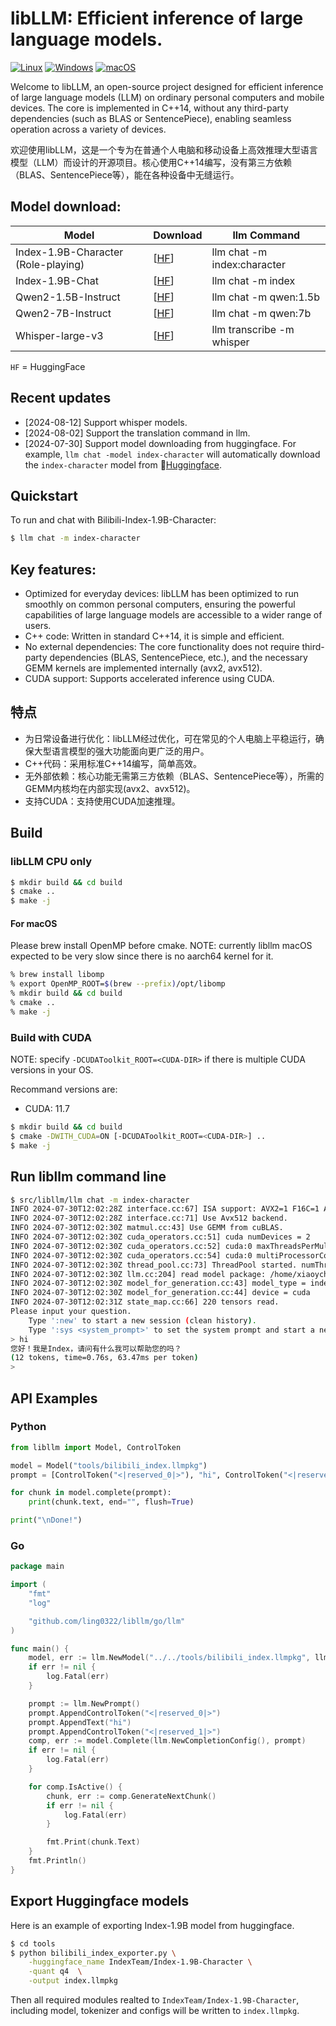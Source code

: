 # libLLM: Efficient inference of large language models.

[![Linux](https://github.com/ling0322/libllm/actions/workflows/cmake-linux.yml/badge.svg?branch=main)](https://github.com/ling0322/libllm/actions/workflows/cmake-linux.yml) [![Windows](https://github.com/ling0322/libllm/actions/workflows/cmake-windows.yml/badge.svg?branch=main)](https://github.com/ling0322/libllm/actions/workflows/cmake-windows.yml) [![macOS](https://github.com/ling0322/libllm/actions/workflows/cmake-darwin.yml/badge.svg?branch=main)](https://github.com/ling0322/libllm/actions/workflows/cmake-darwin.yml)

Welcome to libLLM, an open-source project designed for efficient inference of large language models (LLM) on ordinary personal computers and mobile devices. The core is implemented in C++14, without any third-party dependencies (such as BLAS or SentencePiece), enabling seamless operation across a variety of devices.

欢迎使用libLLM，这是一个专为在普通个人电脑和移动设备上高效推理大型语言模型（LLM）而设计的开源项目。核心使用C++14编写，没有第三方依赖（BLAS、SentencePiece等），能在各种设备中无缝运行。

## Model download:

| Model       | Download       |  llm Command  |
|-------------|----------------|---------------|
| Index-1.9B-Character (Role-playing) | [[HF](https://huggingface.co/ling0322/bilibili-index-1.9b-libllm/blob/main/bilibili-index-1.9b-character-q4.llmpkg)] | llm chat -m index:character |
| Index-1.9B-Chat | [[HF](https://huggingface.co/ling0322/bilibili-index-1.9b-libllm/blob/main/bilibili-index-1.9b-chat-q4.llmpkg)] | llm chat -m index |
| Qwen2-1.5B-Instruct | [[HF](https://huggingface.co/ling0322/qwen-libllm/blob/main/qwen2-1.5b-instruct-q4.llmpkg)] | llm chat -m qwen:1.5b |
| Qwen2-7B-Instruct | [[HF](https://huggingface.co/ling0322/qwen-libllm/blob/main/qwen2-7b-instruct-q4.llmpkg)] | llm chat -m qwen:7b |
| Whisper-large-v3 | [[HF](https://huggingface.co/ling0322/whisper-libllm/resolve/main/whisper-large-v3-q4.llmpkg)] |  llm transcribe -m whisper |

`HF` = HuggingFace

## Recent updates

- [2024-08-12] Support whisper models.
- [2024-08-02] Support the translation command in llm.
- [2024-07-30] Support model downloading from huggingface. For example, `llm chat -model index-character` will automatically download the `index-character` model from 🤗[Huggingface](https://huggingface.co/ling0322/bilibili-index-1.9b-libllm/blob/main/bilibili-index-1.9b-chat-q4.llmpkg).

## Quickstart

To run and chat with Bilibili-Index-1.9B-Character:

```bash
$ llm chat -m index-character
```

## Key features:

- Optimized for everyday devices: libLLM has been optimized to run smoothly on common personal computers, ensuring the powerful capabilities of large language models are accessible to a wider range of users.
- C++ code: Written in standard C++14, it is simple and efficient.
- No external dependencies: The core functionality does not require third-party dependencies (BLAS, SentencePiece, etc.), and the necessary GEMM kernels are implemented internally (avx2, avx512).
- CUDA support: Supports accelerated inference using CUDA.

## 特点

- 为日常设备进行优化：libLLM经过优化，可在常见的个人电脑上平稳运行，确保大型语言模型的强大功能面向更广泛的用户。
- C++代码：采用标准C++14编写，简单高效。
- 无外部依赖：核心功能无需第三方依赖（BLAS、SentencePiece等），所需的GEMM内核均在内部实现(avx2、avx512)。
- 支持CUDA：支持使用CUDA加速推理。

## Build

### libLLM CPU only

```bash
$ mkdir build && cd build
$ cmake ..
$ make -j
```

#### For macOS

Please brew install OpenMP before cmake. NOTE: currently libllm macOS expected to be very slow since there is no aarch64 kernel for it.

```bash
% brew install libomp
% export OpenMP_ROOT=$(brew --prefix)/opt/libomp
% mkdir build && cd build
% cmake ..
% make -j
```

### Build with CUDA

NOTE: specify `-DCUDAToolkit_ROOT=<CUDA-DIR>` if there is multiple CUDA versions in your OS.

Recommand versions are:
- CUDA: 11.7

```bash
$ mkdir build && cd build
$ cmake -DWITH_CUDA=ON [-DCUDAToolkit_ROOT=<CUDA-DIR>] ..
$ make -j
```

## Run libllm command line

```bash
$ src/libllm/llm chat -m index-character
INFO 2024-07-30T12:02:28Z interface.cc:67] ISA support: AVX2=1 F16C=1 AVX512F=1
INFO 2024-07-30T12:02:28Z interface.cc:71] Use Avx512 backend.
INFO 2024-07-30T12:02:30Z matmul.cc:43] Use GEMM from cuBLAS.
INFO 2024-07-30T12:02:30Z cuda_operators.cc:51] cuda numDevices = 2
INFO 2024-07-30T12:02:30Z cuda_operators.cc:52] cuda:0 maxThreadsPerMultiProcessor = 2048
INFO 2024-07-30T12:02:30Z cuda_operators.cc:54] cuda:0 multiProcessorCount = 20
INFO 2024-07-30T12:02:30Z thread_pool.cc:73] ThreadPool started. numThreads=20
INFO 2024-07-30T12:02:30Z llm.cc:204] read model package: /home/xiaoych/.libllm/models/bilibili-index-1.9b-character-q4.llmpkg
INFO 2024-07-30T12:02:30Z model_for_generation.cc:43] model_type = index
INFO 2024-07-30T12:02:30Z model_for_generation.cc:44] device = cuda
INFO 2024-07-30T12:02:31Z state_map.cc:66] 220 tensors read.
Please input your question.
    Type ':new' to start a new session (clean history).
    Type ':sys <system_prompt>' to set the system prompt and start a new session .
> hi
您好！我是Index，请问有什么我可以帮助您的吗？
(12 tokens, time=0.76s, 63.47ms per token)
> 
```

## API Examples

### Python

```python
from libllm import Model, ControlToken

model = Model("tools/bilibili_index.llmpkg")
prompt = [ControlToken("<|reserved_0|>"), "hi", ControlToken("<|reserved_1|>")]

for chunk in model.complete(prompt):
    print(chunk.text, end="", flush=True)

print("\nDone!")
```

### Go

```go
package main

import (
    "fmt"
    "log"

    "github.com/ling0322/libllm/go/llm"
)

func main() {
    model, err := llm.NewModel("../../tools/bilibili_index.llmpkg", llm.Auto)
    if err != nil {
        log.Fatal(err)
    }

    prompt := llm.NewPrompt()
    prompt.AppendControlToken("<|reserved_0|>")
    prompt.AppendText("hi")
    prompt.AppendControlToken("<|reserved_1|>")
    comp, err := model.Complete(llm.NewCompletionConfig(), prompt)
    if err != nil {
        log.Fatal(err)
    }

    for comp.IsActive() {
        chunk, err := comp.GenerateNextChunk()
        if err != nil {
            log.Fatal(err)
        }

        fmt.Print(chunk.Text)
    }
    fmt.Println()
}

```

## Export Huggingface models

Here is an example of exporting Index-1.9B model from huggingface.

```bash
$ cd tools
$ python bilibili_index_exporter.py \
    -huggingface_name IndexTeam/Index-1.9B-Character \
    -quant q4  \
    -output index.llmpkg 

```

Then all required modules realted to `IndexTeam/Index-1.9B-Character`, including model, tokenizer and configs will be written to `index.llmpkg`.
